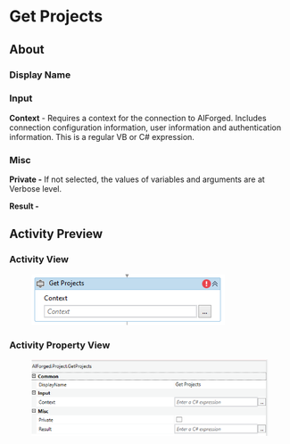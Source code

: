 # Get Projects

## About

### Display Name

### Input

**Context** - Requires a context for the connection to AIForged. Includes connection configuration information, user information and authentication information. This is a regular VB or C# expression.

### Misc

**Private -** If not selected, the values of variables and arguments are at Verbose level.

**Result -**

## Activity Preview

### Activity View

<figure><img src="../../.gitbook/assets/image (20) (6).png" alt=""><figcaption></figcaption></figure>

### Activity Property View

<figure><img src="../../.gitbook/assets/image (34) (1).png" alt=""><figcaption></figcaption></figure>
